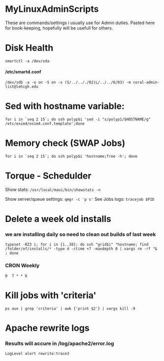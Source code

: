 # MyLinuxAdminScripts
These are commands/settings i usually use for Admin duties. Pasted here for book-keeping, hopefully will be usefull for others.



# Disk Health
`smartctl -a /dev/sda`
#### /etc/smartd.conf
`/dev/sdb -a -o on -S on -s (S/../.././02|L/../../6/03) -m coral-admin-list@lehigh.edu`


# Sed with hostname variable:
<p><code>for i in `seq 2 15`; do ssh polyp$i 'sed -i "s/polyp1/$HOSTNAME/g" /etc/exim4/exim4.conf.template';done</code></p>


# Memory check (SWAP Jobs)
<p><code>for i in `seq 2 15`; do ssh polyp$i 'hostname;free -h'; done</code></p>


# Torque - Schedulder
 Show stats:
 `/usr/local/maui/bin/showstats -n`
 
 Show server/queue settings:
 `qmgr -c 'p s'`
 See Jobs logs:
`tracejob $PID`
# Delete a week old installs
### we are installing daily so need to clean out builds of last week 

`typeset -RZ3 i; for i in {1..38}; do ssh "grid$i" "hostname; find /folder/of/installs/* -type d -ctime +7 -maxdepth 0 | xargs rm -rf "& ; done`
### CRON  Weekly
`0  7 * * 6 `

# Kill jobs with 'criteria'
`ps aux | grep 'criteria' | awk {'print $2'} | xargs kill -9`


# Apache rewrite logs
### Results will accure in /log/apache2/error.log
`LogLevel alert rewrite:trace3`
